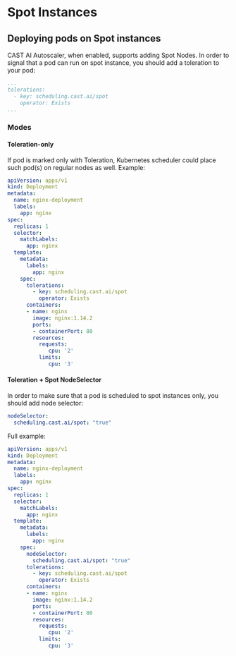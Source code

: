 # Spot Instances

<!---
TODO: About
TODO: Enable policy
-->

## Deploying pods on Spot instances

CAST AI Autoscaler, when enabled, supports adding Spot Nodes. In order to signal that a pod can run on spot instance, you should add a toleration to your pod:

```yaml
...
tolerations:
  - key: scheduling.cast.ai/spot
    operator: Exists
...
```

### Modes

#### Toleration-only

If pod is marked only with Toleration, Kubernetes scheduler could place such pod(s) on regular nodes as well. Example:

```yaml
apiVersion: apps/v1
kind: Deployment
metadata:
  name: nginx-deployment
  labels:
    app: nginx
spec:
  replicas: 1
  selector:
    matchLabels:
      app: nginx
  template:
    metadata:
      labels:
        app: nginx
    spec:
      tolerations:
        - key: scheduling.cast.ai/spot
          operator: Exists
      containers:
      - name: nginx
        image: nginx:1.14.2
        ports:
        - containerPort: 80
        resources:
          requests:
             cpu: '2'
          limits:
             cpu: '3'
```

#### Toleration + Spot NodeSelector

In order to make sure that a pod is scheduled to spot instances only, you should add node selector:

```yaml
nodeSelector:
  scheduling.cast.ai/spot: "true"
```

Full example:

```yaml
apiVersion: apps/v1
kind: Deployment
metadata:
  name: nginx-deployment
  labels:
    app: nginx
spec:
  replicas: 1
  selector:
    matchLabels:
      app: nginx
  template:
    metadata:
      labels:
        app: nginx
    spec:
      nodeSelector:
        scheduling.cast.ai/spot: "true"
      tolerations:
        - key: scheduling.cast.ai/spot
          operator: Exists
      containers:
      - name: nginx
        image: nginx:1.14.2
        ports:
        - containerPort: 80
        resources:
          requests:
             cpu: '2'
          limits:
             cpu: '3'
```
